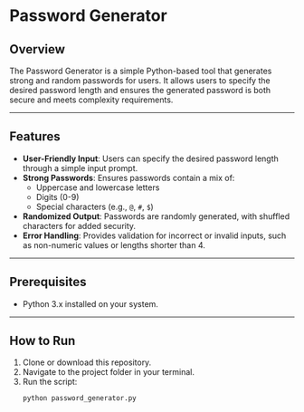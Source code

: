# Password Generator

## Overview
The Password Generator is a simple Python-based tool that generates strong and random passwords for users. It allows users to specify the desired password length and ensures the generated password is both secure and meets complexity requirements.

---

## Features
- **User-Friendly Input**: Users can specify the desired password length through a simple input prompt.
- **Strong Passwords**: Ensures passwords contain a mix of:
  - Uppercase and lowercase letters
  - Digits (0-9)
  - Special characters (e.g., `@`, `#`, `$`)
- **Randomized Output**: Passwords are randomly generated, with shuffled characters for added security.
- **Error Handling**: Provides validation for incorrect or invalid inputs, such as non-numeric values or lengths shorter than 4.

---

## Prerequisites
- Python 3.x installed on your system.

---

## How to Run
1. Clone or download this repository.
2. Navigate to the project folder in your terminal.
3. Run the script:
   ```bash
   python password_generator.py
